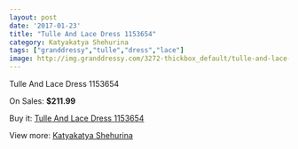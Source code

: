 ```yaml
---
layout: post
date: '2017-01-23'
title: "Tulle And Lace Dress 1153654"
category: Katyakatya Shehurina
tags: ["granddressy","tulle","dress","lace"]
image: http://img.granddressy.com/3272-thickbox_default/tulle-and-lace-dress-1153654.jpg
---
```

Tulle And Lace Dress 1153654

On Sales: **$211.99**
<a href="https://www.granddressy.com/en/katyakatya-shehurina/2724-tulle-and-lace-dress-1153654.html"><amp-img layout="responsive" width="600" height="600" src="//img.granddressy.com/3272-thickbox_default/tulle-and-lace-dress-1153654.jpg" alt="Tulle And Lace Dress 1153654 0" /></a>

Buy it: [Tulle And Lace Dress 1153654](https://www.granddressy.com/en/katyakatya-shehurina/2724-tulle-and-lace-dress-1153654.html "Tulle And Lace Dress 1153654")

View more: [Katyakatya Shehurina](https://www.granddressy.com/en/50-katyakatya-shehurina "Katyakatya Shehurina")
